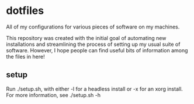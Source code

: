 dotfiles
========

All of my configurations for various pieces of software on my machines.

This repository was created with the initial goal of automating new installations
and streamlining the process of setting up my usual suite of software. However,
I hope people can find useful bits of information among the files in here!

setup
-----

Run ./setup.sh, with either -l for a headless install or -x for an xorg install.
For more information, see ./setup.sh -h

